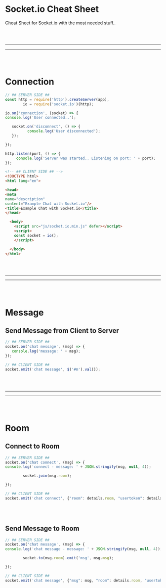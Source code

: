 # Socket.io Cheat Sheet
Cheat Sheet for Socket.io with the most needed stuff..



<br />
<br />


 _____________________________________________________
 _____________________________________________________


<br />
<br />

# Connection
```javascript
// ## SERVER SIDE ##
const http = require('http').createServer(app),
        io = require('socket.io')(http);

io.on('connection', (socket) => {
console.log('User connected..');

   socket.on('disconnect', () => {
          console.log('User disconnected');
   });

});

http.listen(port, () => {
     console.log('Server was started.. Listening on port: ' + port);
});
```

```html
<!-- ## CLIENT SIDE ## -->
<!DOCTYPE html>
<html lang="en">

<head>
<meta
name="description"
content="Example Chat with Socket.io"/>
<title>Example Chat with Socket.io</title>
</head>

  <body>
    <script src="js/socket.io.min.js" defer></script>
    <script>
    const socket = io();
    </script>

  </body>
</html>
```




<br />
<br />


 _____________________________________________________
 _____________________________________________________


<br />
<br />

# Message

## Send Message from Client to Server
```javascript
// ## SERVER SIDE ##
socket.on('chat message', (msg) => {
   console.log('message: ' + msg);
});

// ## CLIENT SIDE ##
socket.emit('chat message', $('#m').val());
```


<br />
<br />


 _____________________________________________________
 _____________________________________________________


<br />
<br />

# Room


## Connect to Room
```javascript
// ## SERVER SIDE ##
socket.on('chat connect', (msg) => {
console.log('connect - message: ' + JSON.stringify(msg, null, 4));

        socket.join(msg.room);

});

// ## CLIENT SIDE ##
socket.emit('chat connect', {"room": details.room, "usertoken": details.usertoken}); // <-- user token is optional here.. but maybe usefully for future production..
```





<br />
<br />



## Send Message to Room
```javascript
// ## SERVER SIDE ##
socket.on('chat message', (msg) => {
console.log('chat message - message: ' + JSON.stringify(msg, null, 4));

        socket.to(msg.room).emit('msg', msg.msg);

});

// ## CLIENT SIDE ##
socket.emit('chat message', {"msg": msg, "room": details.room, "usertoken": details.usertoken}); // <-- user token is optional here.. but maybe usefully for future production..
```


